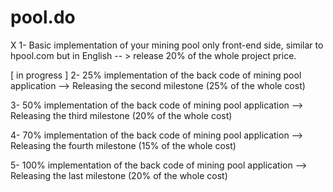 # pool.do


X 1- Basic implementation of your mining pool only front-end side, similar to hpool.com but in English -- > release 20% of the whole project price.


[ in progress ] 2- 25% implementation of the back code of mining pool application --> Releasing the second milestone (25% of the whole cost)


3- 50% implementation of the back code of mining pool application --> Releasing the third milestone (20% of the whole cost)


4- 70% implementation of the back code of mining pool application --> Releasing the fourth milestone (15% of the whole cost)


5- 100% implementation of the back code of mining pool application --> Releasing the last milestone (20% of the whole cost)
